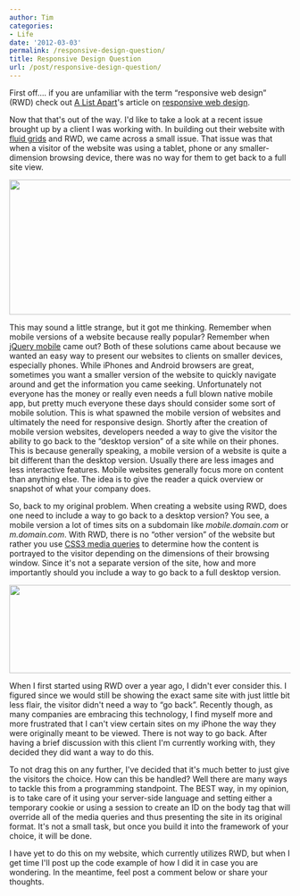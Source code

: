 ```yaml
---
author: Tim
categories:
- Life
date: '2012-03-03'
permalink: /responsive-design-question/
title: Responsive Design Question
url: /post/responsive-design-question/
---
```


First off&#8230;. if you are unfamiliar with the term &#8220;responsive web design&#8221; (RWD) check out [A List Apart][1]'s article on [responsive web design][2].

Now that that's out of the way. I'd like to take a look at a recent issue brought up by a client I was working with. In building out their website with [fluid grids][3] and RWD, we came across a small issue. That issue was that when a visitor of the website was using a tablet, phone or any smaller-dimension browsing device, there was no way for them to get back to a full site view.

[<img class="aligncenter size-full wp-image-342" title="largeGrid" src="http://timw.co/wp-content/uploads/2012/03/largeGrid.png" alt="" width="615" height="242" />][4]

This may sound a little strange, but it got me thinking. Remember when mobile versions of a website because really popular? Remember when [jQuery mobile][5] came out? Both of these solutions came about because we wanted an easy way to present our websites to clients on smaller devices, especially phones. While iPhones and Android browsers are great, sometimes you want a smaller version of the website to quickly navigate around and get the information you came seeking. Unfortunately not everyone has the money or really even needs a full blown native mobile app, but pretty much everyone these days should consider some sort of mobile solution. This is what spawned the mobile version of websites and ultimately the need for responsive design. Shortly after the creation of mobile version websites, developers needed a way to give the visitor the ability to go back to the &#8220;desktop version&#8221; of a site while on their phones. This is because generally speaking, a mobile version of a website is quite a bit different than the desktop version. Usually there are less images and less interactive features. Mobile websites generally focus more on content than anything else. The idea is to give the reader a quick overview or snapshot of what your company does.

So, back to my original problem. When creating a website using RWD, does one need to include a way to go back to a desktop version? You see, a mobile version a lot of times sits on a subdomain like *mobile.domain.com* or *m.domain.com*. With RWD, there is no &#8220;other version&#8221; of the website but rather you use [CSS3 media queries][6] to determine how the content is portrayed to the visitor depending on the dimensions of their browsing window. Since it's not a separate version of the site, how and more importantly should you include a way to go back to a full desktop version.

[<img class="aligncenter size-full wp-image-341" title="smallGrid" src="http://timw.co/wp-content/uploads/2012/03/smallGrid.png" alt="" width="615" height="158" />][7]

When I first started using RWD over a year ago, I didn't ever consider this. I figured since we would still be showing the exact same site with just little bit less flair, the visitor didn't need a way to &#8220;go back&#8221;. Recently though, as many companies are embracing this technology, I find myself more and more frustrated that I can't view certain sites on my iPhone the way they were originally meant to be viewed. There is not way to go back. After having a brief discussion with this client I'm currently working with, they decided they did want a way to do this.

To not drag this on any further, I've decided that it's much better to just give the visitors the choice. How can this be handled? Well there are many ways to tackle this from a programming standpoint. The BEST way, in my opinion, is to take care of it using your server-side language and setting either a temporary cookie or using a session to create an ID on the body tag that will override all of the media queries and thus presenting the site in its original format. It's not a small task, but once you build it into the framework of your choice, it will be done.

I have yet to do this on my website, which currently utilizes RWD, but when I get time I'll post up the code example of how I did it in case you are wondering. In the meantime, feel post a comment below or share your thoughts.

&nbsp;

 [1]: http://www.alistapart.com
 [2]: http://www.alistapart.com/articles/responsive-web-design/
 [3]: http://foundation.zurb.com/
 [4]: http://timw.co/wp-content/uploads/2012/03/largeGrid.png
 [5]: http://jquerymobile.com/
 [6]: http://reference.sitepoint.com/css/mediaqueries
 [7]: http://timw.co/wp-content/uploads/2012/03/smallGrid.png
 